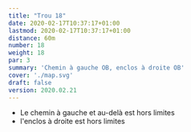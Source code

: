 ```yaml
---
title: "Trou 18"
date: 2020-02-17T10:37:17+01:00
lastmod: 2020-02-17T10:37:17+01:00
distance: 60m
number: 18
weight: 18
par: 3
summary: 'Chemin à gauche OB, enclos à droite OB'
cover: './map.svg'
draft: false
version: 2020.02.21
---
```


- Le chemin à gauche et au-delà est hors limites
- l'enclos à droite est hors limites
